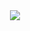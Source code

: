 <div align=center>
	<img src="https://capsule-render.vercel.app/api?type=waving&color=CC99FF&height=200&section=header&text=Rok's%20Github!&fontSize=90" />	
</div>
